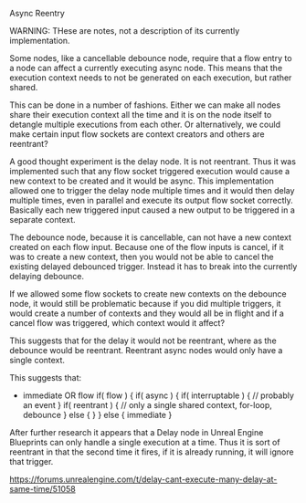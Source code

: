 Async Reentry

WARNING: THese are notes, not a description of its currently implementation.

Some nodes, like a cancellable debounce node, require that a flow entry to a node can affect a currently executing async node.  This means that the execution context needs to not be generated on each execution, but rather shared.

This can be done in a number of fashions.  Either we can make all nodes share their execution context all the time and it is on the node itself to detangle multiple executions from each other.  Or alternatively, we could make certain input flow sockets are context creators and others are reentrant?

A good thought experiment is the delay node.  It is not reentrant.  Thus it was implemented such that any flow socket triggered execution would cause a new context to be created and it would be async.  This implementation allowed one to trigger the delay node multiple times and it would then delay multiple times, even in parallel and execute its output flow socket correctly.  Basically each new triggered input caused a new output to be triggered in a separate context.

The debounce node, because it is cancellable, can not have a new context created on each flow input.  Because one of the flow inputs is cancel, if it was to create a new context, then you would not be able to cancel the existing delayed debounced trigger.  Instead it has to break into the currently delaying debounce.

If we allowed some flow sockets to create new contexts on the debounce node, it would still be problematic because if you did multiple triggers, it would create a number of contexts and they would all be in flight and if a cancel flow was triggered, which context would it affect?

This suggests that for the delay it would not be reentrant, where as the debounce would be reentrant.  Reentrant async nodes would only have a single context.

This suggests that:
- immediate OR flow
if( flow ) {
 if( async ) {
  if( interruptable ) {
    // probably an event
  }
  if( reentrant ) {
   // only a single shared context, for-loop, debounce
  }
  else {
  }
}
else {
    immediate
}

After further research it appears that a Delay node in Unreal Engine Blueprints can only handle a single execution at a time.  Thus it is sort of reentrant in that the second time it fires, if it is already running, it will ignore that trigger.

https://forums.unrealengine.com/t/delay-cant-execute-many-delay-at-same-time/51058
